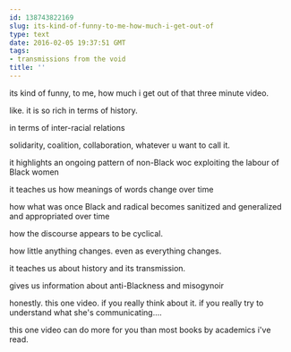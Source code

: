 ```yaml
---
id: 138743822169
slug: its-kind-of-funny-to-me-how-much-i-get-out-of
type: text
date: 2016-02-05 19:37:51 GMT
tags:
- transmissions from the void
title: ''
---
```


its kind of funny, to me, how much i get out of that three minute video.

like. it is so rich in terms of history.

in terms of inter-racial relations

solidarity, coalition, collaboration, whatever u want to call it.

it highlights an ongoing pattern of non-Black woc exploiting the labour of Black women

it teaches us how meanings of words change over time

how what was once Black and radical becomes sanitized and generalized and appropriated over time

how the discourse appears to be cyclical.

how little anything changes. even as everything changes.

it teaches us about history and its transmission.

gives us information about anti-Blackness and misogynoir

honestly. this one video. if you really think about it. if you really try to understand what she's communicating....

this one video can do more for you than most books by academics i've read.